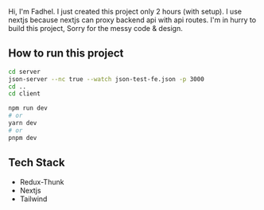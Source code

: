 Hi, I'm Fadhel. I just created this project only 2 hours (with setup). I use nextjs because nextjs can proxy backend api with api routes.
I'm in hurry to build this project, Sorry for the messy code & design.

## How to run this project

```bash
cd server
json-server --nc true --watch json-test-fe.json -p 3000
cd ..
cd client

npm run dev
# or
yarn dev
# or
pnpm dev
```

## Tech Stack

- Redux-Thunk
- Nextjs
- Tailwind